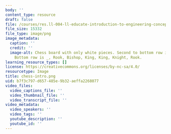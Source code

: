 ```yaml
---
body: ''
content_type: resource
draft: false
file: /courses/res.ll-004-ll-educate-introduction-to-engineering-concepts-spring-2022/chess-intro.png
file_size: 15332
file_type: image/png
image_metadata:
  caption: ''
  credit: ''
  image-alt: Chess board with only white pieces. Second to bottom row is all Pawns.
    Bottom row is _, Rook, Bishop, King, King, Knight, Rook.
learning_resource_types: []
license: https://creativecommons.org/licenses/by-nc-sa/4.0/
resourcetype: Image
title: chess-intro.png
uid: b7f3c797-d657-485e-9b32-aeffa2268077
video_files:
  video_captions_file: ''
  video_thumbnail_file: ''
  video_transcript_file: ''
video_metadata:
  video_speakers: ''
  video_tags: ''
  youtube_description: ''
  youtube_id: ''
---
```

